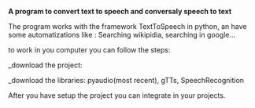 **A program to convert text to speech and conversaly speech to text**


The program works with the framework TextToSpeech in python, an have some automatizations like :
Searching wikipidia, searching in google...


to work in you computer you can follow the steps:

_download the project:

_download the libraries: pyaudio(most recent), gTTs, SpeechRecognition

After you have setup the project you can integrate in your projects.
